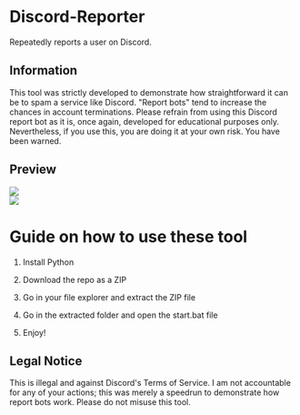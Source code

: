 # Discord-Reporter
Repeatedly reports a user on Discord.

## Information
This tool was strictly developed to demonstrate how straightforward it can be to spam a service like Discord. "Report bots" tend to increase the chances in account terminations. Please refrain from using this Discord report bot as it is, once again, developed for educational purposes only. Nevertheless, if you use this, you are doing it at your own risk. You have been warned.

## Preview
![](https://i.imgur.com/kGwdAd9.png)<br> 
![](https://i.imgur.com/9l4mtac.gif) 

# Guide on how to use these tool

1. Install Python

2. Download the repo as a ZIP

3. Go in your file explorer and extract the ZIP file
   
4. Go in the extracted folder and open the start.bat file
 
5. Enjoy! 

## Legal Notice
This is illegal and against Discord's Terms of Service. I am not accountable for any of your actions; this was merely a speedrun to demonstrate how report bots work. Please do not misuse this tool. 